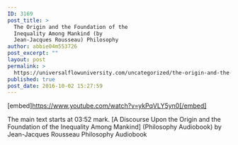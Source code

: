 ```yaml
---
ID: 3169
post_title: >
  The Origin and the Foundation of the
  Inequality Among Mankind (by
  Jean-Jacques Rousseau) Philosophy
author: abbie04m553726
post_excerpt: ""
layout: post
permalink: >
  https://universalflowuniversity.com/uncategorized/the-origin-and-the-foundation-of-the-inequality-among-mankind-by-jean-jacques-rousseau-philosophy/
published: true
post_date: 2016-10-02 15:27:59
---
```

[embed]https://www.youtube.com/watch?v=ykPqVLY5yn0[/embed]<br>
<p>The main text starts at 03:52 mark. [A Discourse Upon the Origin and the Foundation of the Inequality Among Mankind] (Philosophy Audiobook) by Jean-Jacques Rousseau
Philosophy Audiobook</p>